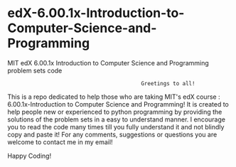 edX-6.00.1x-Introduction-to-Computer-Science-and-Programming
============================================================

MIT edX 6.00.1x Introduction to Computer Science and Programming problem sets code

                                              Greetings to all!
                                              
This is a repo dedicated to help those who are taking MIT's edX course : 6.00.1x-Introduction to Computer Science and Programming!
It is created to help people new or experienced to python programming by providing the solutions of the problem sets in a easy to understand manner.
I encourage you to read the code many times till you fully understand it and not blindly copy and paste it!
For any comments, suggestions or questions you are welcome to contact me in my email!

Happy Coding!

